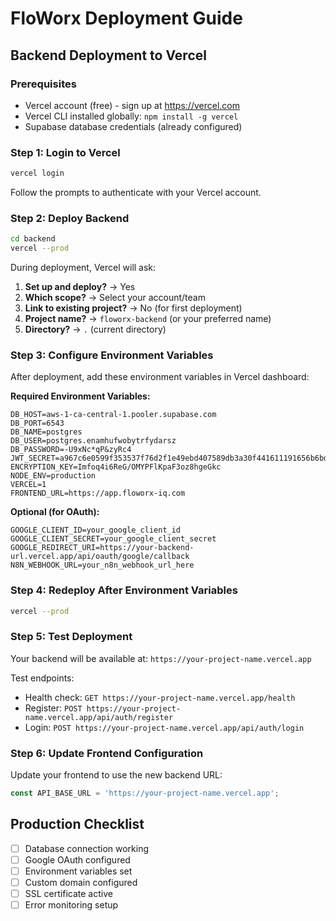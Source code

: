 # FloWorx Deployment Guide

## Backend Deployment to Vercel

### Prerequisites
- Vercel account (free) - sign up at https://vercel.com
- Vercel CLI installed globally: `npm install -g vercel`
- Supabase database credentials (already configured)

### Step 1: Login to Vercel
```bash
vercel login
```
Follow the prompts to authenticate with your Vercel account.

### Step 2: Deploy Backend
```bash
cd backend
vercel --prod
```

During deployment, Vercel will ask:
1. **Set up and deploy?** → Yes
2. **Which scope?** → Select your account/team
3. **Link to existing project?** → No (for first deployment)
4. **Project name?** → `floworx-backend` (or your preferred name)
5. **Directory?** → `.` (current directory)

### Step 3: Configure Environment Variables
After deployment, add these environment variables in Vercel dashboard:

**Required Environment Variables:**
```
DB_HOST=aws-1-ca-central-1.pooler.supabase.com
DB_PORT=6543
DB_NAME=postgres
DB_USER=postgres.enamhufwobytrfydarsz
DB_PASSWORD=-U9xNc*qP&zyRc4
JWT_SECRET=a967c6e0599f353537f76d2f1e49ebd407589db3a30f441611191656b6bdf9870273c4739caa10e5af420196aa037b57a6fb170af37b008b3ad4f42eb8e634f3
ENCRYPTION_KEY=Imfoq4i6ReG/OMYPFlKpaF3oz8hgeGkc
NODE_ENV=production
VERCEL=1
FRONTEND_URL=https://app.floworx-iq.com
```

**Optional (for OAuth):**
```
GOOGLE_CLIENT_ID=your_google_client_id
GOOGLE_CLIENT_SECRET=your_google_client_secret
GOOGLE_REDIRECT_URI=https://your-backend-url.vercel.app/api/oauth/google/callback
N8N_WEBHOOK_URL=your_n8n_webhook_url_here
```

### Step 4: Redeploy After Environment Variables
```bash
vercel --prod
```

### Step 5: Test Deployment
Your backend will be available at: `https://your-project-name.vercel.app`

Test endpoints:
- Health check: `GET https://your-project-name.vercel.app/health`
- Register: `POST https://your-project-name.vercel.app/api/auth/register`
- Login: `POST https://your-project-name.vercel.app/api/auth/login`

### Step 6: Update Frontend Configuration
Update your frontend to use the new backend URL:
```javascript
const API_BASE_URL = 'https://your-project-name.vercel.app';
```

## Production Checklist
- [ ] Database connection working
- [ ] Google OAuth configured
- [ ] Environment variables set
- [ ] Custom domain configured
- [ ] SSL certificate active
- [ ] Error monitoring setup
